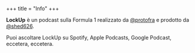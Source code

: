 +++
title = "Info"
+++

**LockUp** è un podcast sulla Formula 1 realizzato da [@protofra](https://www.instagram.com/protofra/?hl=it) e prodotto da [@shed626](https://www.instagram.com/shed626musichub/?hl=it). 

Puoi ascoltare LockUp su Spotify, Apple Podcasts, Google Podcast, eccetera, eccetera. 

